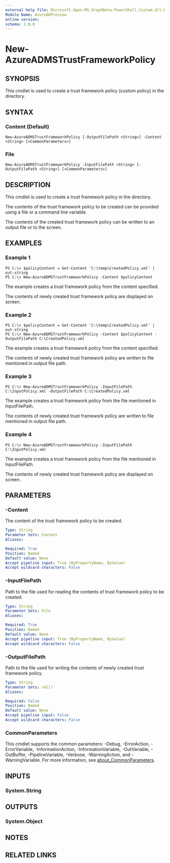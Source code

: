 ```yaml
---
external help file: Microsoft.Open.MS.GraphBeta.PowerShell.Custom.dll-Help.xml
Module Name: AzureADPreview
online version:
schema: 2.0.0
---
```


# New-AzureADMSTrustFrameworkPolicy

## SYNOPSIS
This cmdlet is used to create a trust framework policy (custom policy) in the directory.

## SYNTAX

### Content (Default)
```
New-AzureADMSTrustFrameworkPolicy [-OutputFilePath <String>] -Content <String> [<CommonParameters>]
```

### File
```
New-AzureADMSTrustFrameworkPolicy -InputFilePath <String> [-OutputFilePath <String>] [<CommonParameters>]
```

## DESCRIPTION
This cmdlet is used to create a trust framework policy in the directory.

The contents of the trust framework policy to be created can be provided using a file or a command line variable.

The contents of the created trust framework policy can be written to an output file or to the screen.

## EXAMPLES

### Example 1
```
PS C:\> $policyContent = Get-Content 'C:\temp\CreatedPolicy.xml' | out-string
PS C:\> New-AzureADMSTrustFrameworkPolicy -Content $policyContent
```

The example creates a trust framework policy from the content specified.

The contents of newly created trust framework policy are displayed on screen.

### Example 2
```
PS C:\> $policyContent = Get-Content 'C:\temp\CreatedPolicy.xml' | out-string
PS C:\> New-AzureADMSTrustFrameworkPolicy -Content $policyContent -OutputFilePath C:\CreatedPolicy.xml
```

The example creates a trust framework policy from the content specified.

The contents of newly created trust framework policy are written to file mentioned in output file path.

### Example 3
```
PS C:\> New-AzureADMSTrustFrameworkPolicy -InputFilePath C:\InputPolicy.xml -OutputFilePath C:\CreatedPolicy.xml
```

The example creates a trust framework policy from the file mentioned in InputFilePath.

The contents of newly created trust framework policy are written to file mentioned in output file path.

### Example 4
```
PS C:\> New-AzureADMSTrustFrameworkPolicy -InputFilePath C:\InputPolicy.xml
```

The example creates a trust framework policy from the file mentioned in InputFilePath.

The contents of newly created trust framework policy are displayed on screen.

## PARAMETERS

### -Content
The content of the trust framework policy to be created.

```yaml
Type: String
Parameter Sets: Content
Aliases:

Required: True
Position: Named
Default value: None
Accept pipeline input: True (ByPropertyName, ByValue)
Accept wildcard characters: False
```

### -InputFilePath
Path to the file used for reading the contents of trust framework policy to be created.

```yaml
Type: String
Parameter Sets: File
Aliases:

Required: True
Position: Named
Default value: None
Accept pipeline input: True (ByPropertyName, ByValue)
Accept wildcard characters: False
```

### -OutputFilePath
Path to the file used for writing the contents of newly created trust framework policy.

```yaml
Type: String
Parameter Sets: (All)
Aliases:

Required: False
Position: Named
Default value: None
Accept pipeline input: False
Accept wildcard characters: False
```

### CommonParameters
This cmdlet supports the common parameters: -Debug, -ErrorAction, -ErrorVariable, -InformationAction, -InformationVariable, -OutVariable, -OutBuffer, -PipelineVariable, -Verbose, -WarningAction, and -WarningVariable. For more information, see [about_CommonParameters](http://go.microsoft.com/fwlink/?LinkID=113216).

## INPUTS

### System.String
## OUTPUTS

### System.Object
## NOTES

## RELATED LINKS

